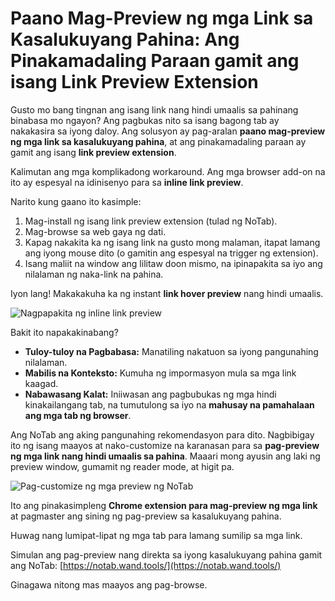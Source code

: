 # Paano Mag-Preview ng mga Link sa Kasalukuyang Pahina: Ang Pinakamadaling Paraan gamit ang isang Link Preview Extension

Gusto mo bang tingnan ang isang link nang hindi umaalis sa pahinang binabasa mo ngayon? Ang pagbukas nito sa isang bagong tab ay nakakasira sa iyong daloy. Ang solusyon ay pag-aralan **paano mag-preview ng mga link sa kasalukuyang pahina**, at ang pinakamadaling paraan ay gamit ang isang **link preview extension**.

Kalimutan ang mga komplikadong workaround. Ang mga browser add-on na ito ay espesyal na idinisenyo para sa **inline link preview**.

Narito kung gaano ito kasimple:
1.  Mag-install ng isang link preview extension (tulad ng NoTab).
2.  Mag-browse sa web gaya ng dati.
3.  Kapag nakakita ka ng isang link na gusto mong malaman, itapat lamang ang iyong mouse dito (o gamitin ang espesyal na trigger ng extension).
4.  Isang maliit na window ang lilitaw doon mismo, na ipinapakita sa iyo ang nilalaman ng naka-link na pahina.

Iyon lang! Makakakuha ka ng instant **link hover preview** nang hindi umaalis.

![Nagpapakita ng inline link preview](images/notab1.png)

Bakit ito napakakinabang?
*   **Tuloy-tuloy na Pagbabasa:** Manatiling nakatuon sa iyong pangunahing nilalaman.
*   **Mabilis na Konteksto:** Kumuha ng impormasyon mula sa mga link kaagad.
*   **Nabawasang Kalat:** Iniiwasan ang pagbubukas ng mga hindi kinakailangang tab, na tumutulong sa iyo na **mahusay na pamahalaan ang mga tab ng browser**.

Ang NoTab ang aking pangunahing rekomendasyon para dito. Nagbibigay ito ng isang maayos at nako-customize na karanasan para sa **pag-preview ng mga link nang hindi umaalis sa pahina**. Maaari mong ayusin ang laki ng preview window, gumamit ng reader mode, at higit pa.

![Pag-customize ng mga preview ng NoTab](images/notab2.png)

Ito ang pinakasimpleng **Chrome extension para mag-preview ng mga link** at pagmaster ang sining ng pag-preview sa kasalukuyang pahina.

Huwag nang lumipat-lipat ng mga tab para lamang sumilip sa mga link.

Simulan ang pag-preview nang direkta sa iyong kasalukuyang pahina gamit ang NoTab: [https://notab.wand.tools/](https://notab.wand.tools/)

Ginagawa nitong mas maayos ang pag-browse.
